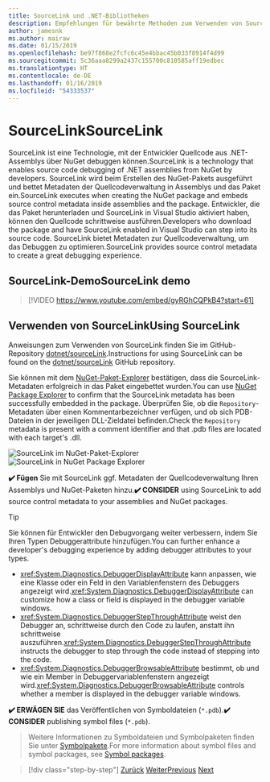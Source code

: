 ```yaml
---
title: SourceLink und .NET-Bibliotheken
description: Empfehlungen für bewährte Methoden zum Verwenden von SourceLink zur Verbesserung des Debuggens für .NET-Bibliotheken.
author: jamesnk
ms.author: mairaw
ms.date: 01/15/2019
ms.openlocfilehash: be97f868e2fcfc6c45e4bbac45b033f8914f4d99
ms.sourcegitcommit: 5c36aaa8299a2437c155700c810585aff19edbec
ms.translationtype: HT
ms.contentlocale: de-DE
ms.lasthandoff: 01/16/2019
ms.locfileid: "54333537"
---
```

# <a name="sourcelink"></a><span data-ttu-id="b1ef5-103">SourceLink</span><span class="sxs-lookup"><span data-stu-id="b1ef5-103">SourceLink</span></span>

<span data-ttu-id="b1ef5-104">SourceLink ist eine Technologie, mit der Entwickler Quellcode aus .NET-Assemblys über NuGet debuggen können.</span><span class="sxs-lookup"><span data-stu-id="b1ef5-104">SourceLink is a technology that enables source code debugging of .NET assemblies from NuGet by developers.</span></span> <span data-ttu-id="b1ef5-105">SourceLink wird beim Erstellen des NuGet-Pakets ausgeführt und bettet Metadaten der Quellcodeverwaltung in Assemblys und das Paket ein.</span><span class="sxs-lookup"><span data-stu-id="b1ef5-105">SourceLink executes when creating the NuGet package and embeds source control metadata inside assemblies and the package.</span></span> <span data-ttu-id="b1ef5-106">Entwickler, die das Paket herunterladen und SourceLink in Visual Studio aktiviert haben, können den Quellcode schrittweise ausführen.</span><span class="sxs-lookup"><span data-stu-id="b1ef5-106">Developers who download the package and have SourceLink enabled in Visual Studio can step into its source code.</span></span> <span data-ttu-id="b1ef5-107">SourceLink bietet Metadaten zur Quellcodeverwaltung, um das Debuggen zu optimieren.</span><span class="sxs-lookup"><span data-stu-id="b1ef5-107">SourceLink provides source control metadata to create a great debugging experience.</span></span>

## <a name="sourcelink-demo"></a><span data-ttu-id="b1ef5-108">SourceLink-Demo</span><span class="sxs-lookup"><span data-stu-id="b1ef5-108">SourceLink demo</span></span>

> [!VIDEO https://www.youtube.com/embed/gyRGhCQPkB4?start=61]

## <a name="using-sourcelink"></a><span data-ttu-id="b1ef5-109">Verwenden von SourceLink</span><span class="sxs-lookup"><span data-stu-id="b1ef5-109">Using SourceLink</span></span>

<span data-ttu-id="b1ef5-110">Anweisungen zum Verwenden von SourceLink finden Sie im GitHub-Repository [dotnet/sourceLink](https://github.com/dotnet/sourcelink/blob/master/README.md).</span><span class="sxs-lookup"><span data-stu-id="b1ef5-110">Instructions for using SourceLink can be found on the [dotnet/sourceLink](https://github.com/dotnet/sourcelink/blob/master/README.md) GitHub repository.</span></span>

<span data-ttu-id="b1ef5-111">Sie können mit dem [NuGet-Paket-Explorer](https://github.com/NuGetPackageExplorer/NuGetPackageExplorer) bestätigen, dass die SourceLink-Metadaten erfolgreich in das Paket eingebettet wurden.</span><span class="sxs-lookup"><span data-stu-id="b1ef5-111">You can use [NuGet Package Explorer](https://github.com/NuGetPackageExplorer/NuGetPackageExplorer) to confirm that the SourceLink metadata has been successfully embedded in the package.</span></span> <span data-ttu-id="b1ef5-112">Überprüfen Sie, ob die `Repository`-Metadaten über einen Kommentarbezeichner verfügen, und ob sich PDB-Dateien in der jeweiligen DLL-Zieldatei befinden.</span><span class="sxs-lookup"><span data-stu-id="b1ef5-112">Check the `Repository` metadata is present with a comment identifier and that .pdb files are located with each target's .dll.</span></span>

<span data-ttu-id="b1ef5-113">![SourceLink im NuGet-Paket-Explorer](./media/sourcelink/nuget-package-explorer-sourcelink.png "SourceLink im NuGet-Paket-Explorer")</span><span class="sxs-lookup"><span data-stu-id="b1ef5-113">![SourceLink in NuGet Package Explorer](./media/sourcelink/nuget-package-explorer-sourcelink.png "SourceLink in NuGet Package Explorer")</span></span>

<span data-ttu-id="b1ef5-114">**✔️ Fügen** Sie mit SourceLink ggf. Metadaten der Quellcodeverwaltung Ihren Assemblys und NuGet-Paketen hinzu.</span><span class="sxs-lookup"><span data-stu-id="b1ef5-114">**✔️ CONSIDER** using SourceLink to add source control metadata to your assemblies and NuGet packages.</span></span>

> [!TIP]
> <span data-ttu-id="b1ef5-115">Sie können für Entwickler den Debugvorgang weiter verbessern, indem Sie Ihren Typen Debuggerattribute hinzufügen.</span><span class="sxs-lookup"><span data-stu-id="b1ef5-115">You can further enhance a developer's debugging experience by adding debugger attributes to your types.</span></span>
> * <span data-ttu-id="b1ef5-116"><xref:System.Diagnostics.DebuggerDisplayAttribute> kann anpassen, wie eine Klasse oder ein Feld in den Variablenfenstern des Debuggers angezeigt wird.</span><span class="sxs-lookup"><span data-stu-id="b1ef5-116"><xref:System.Diagnostics.DebuggerDisplayAttribute> can customize how a class or field is displayed in the debugger variable windows.</span></span>
> * <span data-ttu-id="b1ef5-117"><xref:System.Diagnostics.DebuggerStepThroughAttribute> weist den Debugger an, schrittweise durch den Code zu laufen, anstatt ihn schrittweise auszuführen.</span><span class="sxs-lookup"><span data-stu-id="b1ef5-117"><xref:System.Diagnostics.DebuggerStepThroughAttribute> instructs the debugger to step through the code instead of stepping into the code.</span></span>
> * <span data-ttu-id="b1ef5-118"><xref:System.Diagnostics.DebuggerBrowsableAttribute> bestimmt, ob und wie ein Member in Debuggervariablenfenstern angezeigt wird.</span><span class="sxs-lookup"><span data-stu-id="b1ef5-118"><xref:System.Diagnostics.DebuggerBrowsableAttribute> controls whether a member is displayed in the debugger variable windows.</span></span>

<span data-ttu-id="b1ef5-119">**✔️ ERWÄGEN SIE** das Veröffentlichen von Symboldateien (`*.pdb`).</span><span class="sxs-lookup"><span data-stu-id="b1ef5-119">**✔️ CONSIDER** publishing symbol files (`*.pdb`).</span></span>

> <span data-ttu-id="b1ef5-120">Weitere Informationen zu Symboldateien und Symbolpaketen finden Sie unter [Symbolpakete](./nuget.md#symbol-packages).</span><span class="sxs-lookup"><span data-stu-id="b1ef5-120">For more information about symbol files and symbol packages, see [Symbol packages](./nuget.md#symbol-packages).</span></span>

>[!div class="step-by-step"]
><span data-ttu-id="b1ef5-121">[Zurück](dependencies.md)
>[Weiter](publish-nuget-package.md)</span><span class="sxs-lookup"><span data-stu-id="b1ef5-121">[Previous](dependencies.md)
[Next](publish-nuget-package.md)</span></span>

